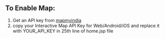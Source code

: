 ## To Enable Map:
1. Get an API key from [mapmyindia](https://www.mapmyindia.com/api/login)
2. copy your Interactive Map API Key for Web/Android/iOS and replace it with YOUR_API_KEY in 25th line of home.jsp file 
